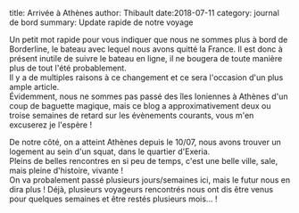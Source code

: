 title: Arrivée à Athènes
author: Thibault
date:2018-07-11
category: journal de bord
summary: Update rapide de notre voyage

Un petit mot rapide pour vous indiquer que nous ne sommes plus à bord de Borderline, le bateau avec lequel nous avons quitté la France. Il est donc à présent inutile de suivre le bateau en ligne, il ne bougera de toute manière plus de tout l'été probablement.  
Il y a de multiples raisons à ce changement et ce sera l'occasion d'un plus ample article.  
Évidemment, nous ne sommes pas passé des îles Ioniennes à Athènes d'un coup de baguette magique, mais ce blog a approximativement deux ou troise semaines de retard sur les évènements courants, vous m'en excuserez je l'espère !  

De notre côté, on a atteint Athènes depuis le 10/07, nous avons trouver un logement au sein d'un squat, dans le quartier d'Exeria.  
Pleins de belles rencontres en si peu de temps, c'est une belle ville, sale, mais pleine d'histoire, vivante !  
On va probalement passé plusieurs jours/semaines ici, mais le futur nous en dira plus ! Déjà, plusieurs voyageurs rencontrés nous ont dis être venus pour quelques semaines et être restés plusieurs mois... !  
